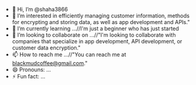 - 👋 Hi, I’m @shaha3866
- 👀 I’m interested in efficiently managing customer information, methods for encrypting and storing data, as well as app development and APIs."
- 🌱 I’m currently learning ...//I'm just a beginner who has just started
- 💞️ I’m looking to collaborate on ...//"I'm looking to collaborate with companies that specialize in app development, API development, or customer data encryption."
- 📫 How to reach me ...//"You can reach me at blackmudcoffee@gmail.com."
- 😄 Pronouns: ...
- ⚡ Fun fact: ...

<!---
shaha3866/shaha3866 is a ✨ special ✨ repository because its `README.md` (this file) appears on your GitHub profile.
You can click the Preview link to take a look at your changes.
--->
